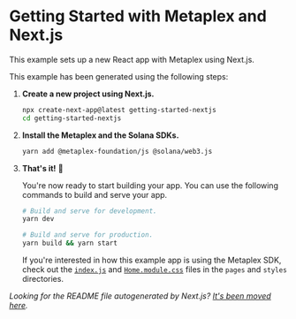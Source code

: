 # Getting Started with Metaplex and Next.js

This example sets up a new React app with Metaplex using Next.js.

This example has been generated using the following steps:

1. **Create a new project using Next.js.**

   ```sh
   npx create-next-app@latest getting-started-nextjs
   cd getting-started-nextjs
   ```

2. **Install the Metaplex and the Solana SDKs.**

   ```sh
   yarn add @metaplex-foundation/js @solana/web3.js
   ```

3. **That's it!** 🎉

   You're now ready to start building your app. You can use the following commands to build and serve your app.

   ```sh
   # Build and serve for development.
   yarn dev

   # Build and serve for production.
   yarn build && yarn start
   ```

   If you're interested in how this example app is using the Metaplex SDK, check out the [`index.js`](./pages/index.js) and [`Home.module.css`](./styles/Home.module.css) files in the `pages` and `styles` directories.

_Looking for the README file autogenerated by Next.js? [It's been moved here](./GENERATED-README.md)._
